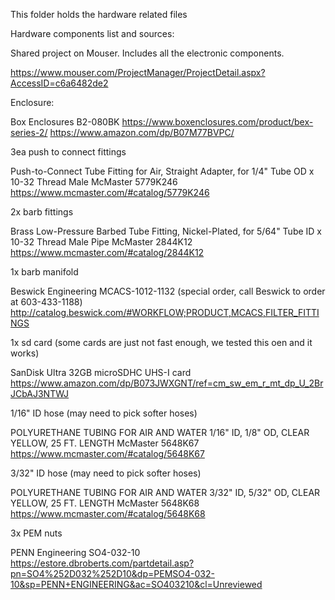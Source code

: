This folder holds the hardware related files

Hardware components list and sources:

Shared project on Mouser. Includes all the electronic components.

https://www.mouser.com/ProjectManager/ProjectDetail.aspx?AccessID=c6a6482de2


Enclosure:

Box Enclosures B2-080BK
https://www.boxenclosures.com/product/bex-series-2/
https://www.amazon.com/dp/B07M77BVPC/


3ea push to connect fittings

Push-to-Connect Tube Fitting for Air, Straight Adapter, for 1/4" Tube OD x 10-32 Thread Male
McMaster 5779K246
https://www.mcmaster.com/#catalog/5779K246


2x barb fittings

Brass Low-Pressure Barbed Tube Fitting, Nickel-Plated, for 5/64" Tube ID x 10-32 Thread Male Pipe
McMaster 2844K12
https://www.mcmaster.com/#catalog/2844K12


1x barb manifold

Beswick Engineering
MCACS-1012-1132 (special order, call Beswick to order at 603-433-1188)
http://catalog.beswick.com/#WORKFLOW;PRODUCT,MCACS,FILTER_FITTINGS


1x sd card (some cards are just not fast enough, we tested this oen and it works)

SanDisk Ultra 32GB microSDHC UHS-I card
https://www.amazon.com/dp/B073JWXGNT/ref=cm_sw_em_r_mt_dp_U_2BrJCbAJ3NTWJ


1/16" ID hose (may need to pick softer hoses)

POLYURETHANE TUBING FOR AIR AND WATER 1/16" ID, 1/8" OD, CLEAR YELLOW, 25 FT. LENGTH
McMaster 5648K67
https://www.mcmaster.com/#catalog/5648K67


3/32" ID hose (may need to pick softer hoses)

POLYURETHANE TUBING FOR AIR AND WATER 3/32" ID, 5/32" OD, CLEAR YELLOW, 25 FT. LENGTH
McMaster 5648K68
https://www.mcmaster.com/#catalog/5648K68


3x PEM nuts

PENN Engineering SO4-032-10
https://estore.dbroberts.com/partdetail.asp?pn=SO4%252D032%252D10&dp=PEMSO4-032-10&sp=PENN+ENGINEERING&ac=SO403210&cl=Unreviewed

